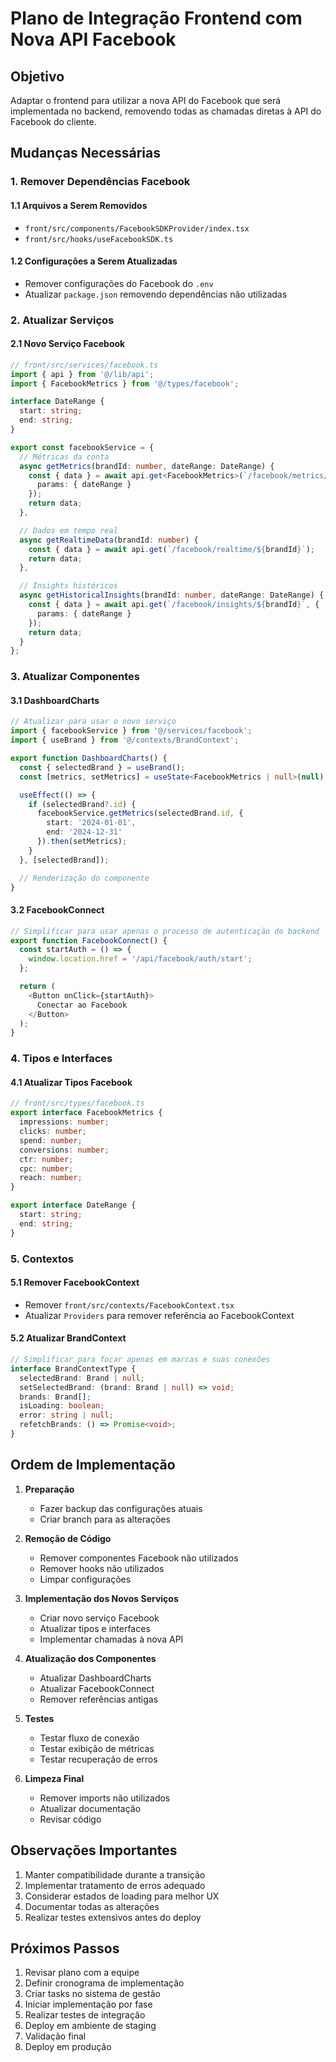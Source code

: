 # Plano de Integração Frontend com Nova API Facebook

## Objetivo
Adaptar o frontend para utilizar a nova API do Facebook que será implementada no backend, removendo todas as chamadas diretas à API do Facebook do cliente.

## Mudanças Necessárias

### 1. Remover Dependências Facebook

#### 1.1 Arquivos a Serem Removidos
- `front/src/components/FacebookSDKProvider/index.tsx`
- `front/src/hooks/useFacebookSDK.ts`

#### 1.2 Configurações a Serem Atualizadas
- Remover configurações do Facebook do `.env`
- Atualizar `package.json` removendo dependências não utilizadas

### 2. Atualizar Serviços

#### 2.1 Novo Serviço Facebook
```typescript
// front/src/services/facebook.ts
import { api } from '@/lib/api';
import { FacebookMetrics } from '@/types/facebook';

interface DateRange {
  start: string;
  end: string;
}

export const facebookService = {
  // Métricas da conta
  async getMetrics(brandId: number, dateRange: DateRange) {
    const { data } = await api.get<FacebookMetrics>(`/facebook/metrics/${brandId}`, {
      params: { dateRange }
    });
    return data;
  },

  // Dados em tempo real
  async getRealtimeData(brandId: number) {
    const { data } = await api.get(`/facebook/realtime/${brandId}`);
    return data;
  },

  // Insights históricos
  async getHistoricalInsights(brandId: number, dateRange: DateRange) {
    const { data } = await api.get(`/facebook/insights/${brandId}`, {
      params: { dateRange }
    });
    return data;
  }
};
```

### 3. Atualizar Componentes

#### 3.1 DashboardCharts
```typescript
// Atualizar para usar o novo serviço
import { facebookService } from '@/services/facebook';
import { useBrand } from '@/contexts/BrandContext';

export function DashboardCharts() {
  const { selectedBrand } = useBrand();
  const [metrics, setMetrics] = useState<FacebookMetrics | null>(null);

  useEffect(() => {
    if (selectedBrand?.id) {
      facebookService.getMetrics(selectedBrand.id, {
        start: '2024-01-01',
        end: '2024-12-31'
      }).then(setMetrics);
    }
  }, [selectedBrand]);

  // Renderização do componente
}
```

#### 3.2 FacebookConnect
```typescript
// Simplificar para usar apenas o processo de autenticação do backend
export function FacebookConnect() {
  const startAuth = () => {
    window.location.href = '/api/facebook/auth/start';
  };

  return (
    <Button onClick={startAuth}>
      Conectar ao Facebook
    </Button>
  );
}
```

### 4. Tipos e Interfaces

#### 4.1 Atualizar Tipos Facebook
```typescript
// front/src/types/facebook.ts
export interface FacebookMetrics {
  impressions: number;
  clicks: number;
  spend: number;
  conversions: number;
  ctr: number;
  cpc: number;
  reach: number;
}

export interface DateRange {
  start: string;
  end: string;
}
```

### 5. Contextos

#### 5.1 Remover FacebookContext
- Remover `front/src/contexts/FacebookContext.tsx`
- Atualizar `Providers` para remover referência ao FacebookContext

#### 5.2 Atualizar BrandContext
```typescript
// Simplificar para focar apenas em marcas e suas conexões
interface BrandContextType {
  selectedBrand: Brand | null;
  setSelectedBrand: (brand: Brand | null) => void;
  brands: Brand[];
  isLoading: boolean;
  error: string | null;
  refetchBrands: () => Promise<void>;
}
```

## Ordem de Implementação

1. **Preparação**
   - Fazer backup das configurações atuais
   - Criar branch para as alterações

2. **Remoção de Código**
   - Remover componentes Facebook não utilizados
   - Remover hooks não utilizados
   - Limpar configurações

3. **Implementação dos Novos Serviços**
   - Criar novo serviço Facebook
   - Atualizar tipos e interfaces
   - Implementar chamadas à nova API

4. **Atualização dos Componentes**
   - Atualizar DashboardCharts
   - Atualizar FacebookConnect
   - Remover referências antigas

5. **Testes**
   - Testar fluxo de conexão
   - Testar exibição de métricas
   - Testar recuperação de erros

6. **Limpeza Final**
   - Remover imports não utilizados
   - Atualizar documentação
   - Revisar código

## Observações Importantes

1. Manter compatibilidade durante a transição
2. Implementar tratamento de erros adequado
3. Considerar estados de loading para melhor UX
4. Documentar todas as alterações
5. Realizar testes extensivos antes do deploy

## Próximos Passos

1. Revisar plano com a equipe
2. Definir cronograma de implementação
3. Criar tasks no sistema de gestão
4. Iniciar implementação por fase
5. Realizar testes de integração
6. Deploy em ambiente de staging
7. Validação final
8. Deploy em produção